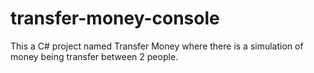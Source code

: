 # transfer-money-console
This a C# project named Transfer Money where there is a simulation of money being transfer between 2 people.
